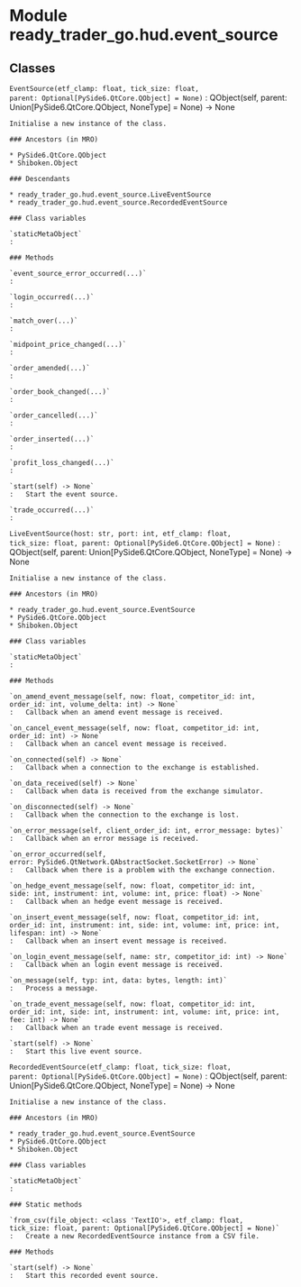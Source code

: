 Module ready_trader_go.hud.event_source
=======================================

Classes
-------

`EventSource(etf_clamp: float, tick_size: float, parent: Optional[PySide6.QtCore.QObject] = None)`
:   QObject(self, parent: Union[PySide6.QtCore.QObject, NoneType] = None) -> None
    
    Initialise a new instance of the class.

    ### Ancestors (in MRO)

    * PySide6.QtCore.QObject
    * Shiboken.Object

    ### Descendants

    * ready_trader_go.hud.event_source.LiveEventSource
    * ready_trader_go.hud.event_source.RecordedEventSource

    ### Class variables

    `staticMetaObject`
    :

    ### Methods

    `event_source_error_occurred(...)`
    :

    `login_occurred(...)`
    :

    `match_over(...)`
    :

    `midpoint_price_changed(...)`
    :

    `order_amended(...)`
    :

    `order_book_changed(...)`
    :

    `order_cancelled(...)`
    :

    `order_inserted(...)`
    :

    `profit_loss_changed(...)`
    :

    `start(self) ‑> None`
    :   Start the event source.

    `trade_occurred(...)`
    :

`LiveEventSource(host: str, port: int, etf_clamp: float, tick_size: float, parent: Optional[PySide6.QtCore.QObject] = None)`
:   QObject(self, parent: Union[PySide6.QtCore.QObject, NoneType] = None) -> None
    
    Initialise a new instance of the class.

    ### Ancestors (in MRO)

    * ready_trader_go.hud.event_source.EventSource
    * PySide6.QtCore.QObject
    * Shiboken.Object

    ### Class variables

    `staticMetaObject`
    :

    ### Methods

    `on_amend_event_message(self, now: float, competitor_id: int, order_id: int, volume_delta: int) ‑> None`
    :   Callback when an amend event message is received.

    `on_cancel_event_message(self, now: float, competitor_id: int, order_id: int) ‑> None`
    :   Callback when an cancel event message is received.

    `on_connected(self) ‑> None`
    :   Callback when a connection to the exchange is established.

    `on_data_received(self) ‑> None`
    :   Callback when data is received from the exchange simulator.

    `on_disconnected(self) ‑> None`
    :   Callback when the connection to the exchange is lost.

    `on_error_message(self, client_order_id: int, error_message: bytes)`
    :   Callback when an error message is received.

    `on_error_occurred(self, error: PySide6.QtNetwork.QAbstractSocket.SocketError) ‑> None`
    :   Callback when there is a problem with the exchange connection.

    `on_hedge_event_message(self, now: float, competitor_id: int, side: int, instrument: int, volume: int, price: float) ‑> None`
    :   Callback when an hedge event message is received.

    `on_insert_event_message(self, now: float, competitor_id: int, order_id: int, instrument: int, side: int, volume: int, price: int, lifespan: int) ‑> None`
    :   Callback when an insert event message is received.

    `on_login_event_message(self, name: str, competitor_id: int) ‑> None`
    :   Callback when an login event message is received.

    `on_message(self, typ: int, data: bytes, length: int)`
    :   Process a message.

    `on_trade_event_message(self, now: float, competitor_id: int, order_id: int, side: int, instrument: int, volume: int, price: int, fee: int) ‑> None`
    :   Callback when an trade event message is received.

    `start(self) ‑> None`
    :   Start this live event source.

`RecordedEventSource(etf_clamp: float, tick_size: float, parent: Optional[PySide6.QtCore.QObject] = None)`
:   QObject(self, parent: Union[PySide6.QtCore.QObject, NoneType] = None) -> None
    
    Initialise a new instance of the class.

    ### Ancestors (in MRO)

    * ready_trader_go.hud.event_source.EventSource
    * PySide6.QtCore.QObject
    * Shiboken.Object

    ### Class variables

    `staticMetaObject`
    :

    ### Static methods

    `from_csv(file_object: <class 'TextIO'>, etf_clamp: float, tick_size: float, parent: Optional[PySide6.QtCore.QObject] = None)`
    :   Create a new RecordedEventSource instance from a CSV file.

    ### Methods

    `start(self) ‑> None`
    :   Start this recorded event source.